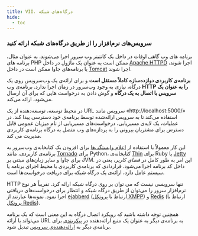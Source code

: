 ```yaml
---
title: VII. درگاه‌های شبکه
hide:
  - toc
---
```

### سرویس‌های نرم‌افزار را از طریق درگاه‌های شبکه ارائه کنید

برنامه ‌های وب گاهی اوقات در داخل یک کانتینر وب سرور اجرا می‌شوند. به عنوان مثال، برنامه های PHP ممکن است به عنوان یک ماژول در داخل [Apache HTTPD](http://httpd.apache.org/) اجرا شوند، یا برنامه‌های جاوا ممکن است در داخل [Tomcat](http://tomcat.apache.org/) اجرا شوند.

**برنامه‌ی کاربردی دوازده‌سازه کاملاً مستقل است** و برای ارائه‌ی یک وب‌سرویس روی یک درگاه، نیازی به وجود وب‌سرور در زمان اجرا ندارد. برنامه‌ی وب **HTTP را به عنوان یک سرویس با اتصال به یک درگاه** و گوش دادن به درخواست هایی که برای آن ارسال می‌شود، ارائه می‌کند.

در محیط توسعه، توسعه‌دهنده از یک URL سرویس مانند «http://localhost:5000/» استفاده می‌کند تا به سرویس ارائه‌شده توسط برنامه‌ی خود دسترسی پیدا کند. در عملیات، یک لایه‌ی مسیریابی، درخواست‌های مسیریابی از نام میزبان عمومی قابل دسترس برای مشتریان  بیرونی را به پردازه‌های وب متصل به درگاه برنامه‌ی کاربردی مدیریت می کند.

این کار معمولاً با استفاده از [اعلام وابستگی‌ها](./dependencies.md) برای افزودن یک کتابخانه‌ی وب‌سرور به برنامه‌ی کاربردی، مانند [Tornado](http://www.tornadoweb.org/) برای Python، کتابخانه‌ی [Thin](http://code.macournoyer.com/thin/) برای Ruby یا [Jetty](http://www.eclipse.org/jetty/) برای جاوا و سایر زبان‌های مبتنی بر JVM. این امر به طور کامل در *فضای کاربر*، یعنی در داخل کد برنامه اجرا می‌شود. قراردادی که برنامه‌ی کاربردی با محیط اجرای برنامه یا سیستم عامل دارد، ارائه‌ی یک درگاه شبکه برای دریافت درخواست‌ها است.

HTTP تنها سرویسی نیست که می توان بر روی درگاه شبکه ارائه کرد. تقریباً هر نوع نرم‌افزار سرور را می‌توان از طریق درگاه شبکه و انتظار برای درخواست‌های دریافتی اجرا نمود. نمونه‌ها عبارتند از [ejabberd](http://www.ejabberd.im/) (ارتباط با  [پروتکل XMPP](http://xmpp.org/)) و [Redis](http://redis.io/) (ارتباط با [پروتکل Redis](http://redis.io/topics/protocol)).

همچنین توجه داشته باشید که رویکرد اتصال درگاه به این معنی است که یک برنامه می‌تواند با ارائه URL به برنامه‌ی دیگر به عنوان یک منبع ارائه‌دهنده در [پیکربندی](./backing-services.md) برای برنامه‌ی دیگر به [ارائه‌دهنده‌ی سرویس](./backing-services.md) تبدیل شود.
